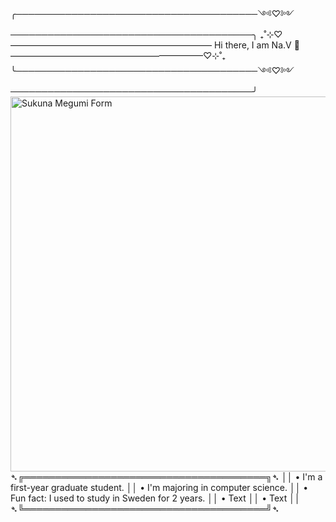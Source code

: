 ╭───────────────────────────────────────༺♡༻───────────────────────────────────────╮
₊˚⊹⁠♡——————————————————————— Hi there, I am Na.V 👑‎ ——————————————————————♡⊹⁠˚₊
╰───────────────────────────────────────༺♡༻───────────────────────────────────────╯
<img src="https://camo.githubusercontent.com/4652dd5c41185bc9dd3bdda4e6240cab4efa58dfc9be8a7b0b083308033eafa2/68747470733a2f2f61636f727461722e6c696e6b2f516f56757676" alt="Sukuna Megumi Form" align="right" height="600px" data-canonical-src="https://acortar.link/QoVuvv" style="max-width: 100%;">


  
➴╔═══════════════════════════════════════╗➴
 ││ • I'm a first-year graduate student.
 ││ • I'm majoring in computer science.
 ││ • Fun fact: I used to study in Sweden for 2 years.
 ││ • Text
 ││ • Text
 ││
➴╚═══════════════════════════════════════╝➴

<blockquote class="instagram-media" data-instgrm-captioned data-instgrm-permalink="https://www.instagram.com/p/C_-oZGZgCaK/" data-instgrm-version="14"></blockquote>
<script async src="//www.instagram.com/embed.js"></script>
